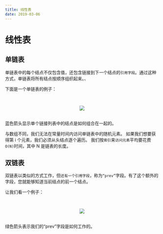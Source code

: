 ```yaml
---
title: 线性表
date: 2019-03-06
---
```


# 线性表

## 单链表

单链表中的每个结点不仅包含值，还包含链接到下一个结点的`引用字段`。通过这种方式，单链表将所有结点按顺序组织起来。、

下面是一个单链表的例子：

<br><div align="center"><img src="https://raw.githubusercontent.com/dunwu/images/master/images/data-structure/list/单链表.png"/></div><br>

蓝色箭头显示单个链接列表中的结点是如何组合在一起的。

与数组不同，我们无法在常量时间内访问单链表中的随机元素。 如果我们想要获得第 i 个元素，我们必须从头结点逐个遍历。 我们按`索引`来`访问元素`平均要花费 `O(N)`时间，其中 N 是链表的长度。

## 双链表

双链表以类似的方式工作，但`还有一个引用字段`，称为`“prev”`字段。有了这个额外的字段，您就能够知道当前结点的前一个结点。

让我们看一个例子：

<br><div align="center"><img src="https://raw.githubusercontent.com/dunwu/images/master/images/data-structure/list/双链表.png"/></div><br>

绿色箭头表示我们的“prev”字段是如何工作的。
